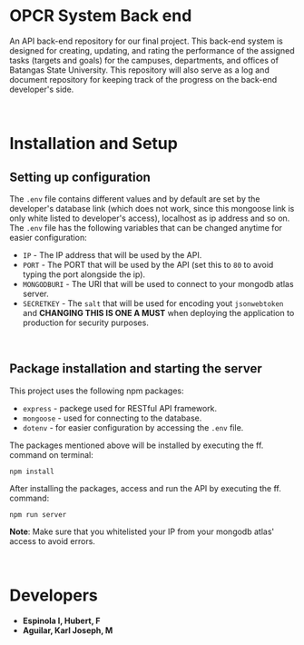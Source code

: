 # OPCR System Back end
An API back-end repository for our final project. This back-end system is designed for creating, updating, and rating the performance of the assigned tasks (targets and goals) for the campuses, departments, and offices of Batangas State University. This repository will also serve as a log and document repository for keeping track of the progress on the back-end developer's side.

<br>

# Installation and Setup
## Setting up configuration
The `.env` file contains different values and by default are set by the developer's database link (which does not work, since this mongoose link is only white listed to developer's access), localhost as ip address and so on. The `.env` file has the following variables that can be changed anytime for easier configuration:
- `IP` - The IP address that will be used by the API.
- `PORT` - The PORT that will be used by the API (set this to `80` to avoid typing the port alongside the ip).
- `MONGODBURI` - The URI that will be used to connect to your mongodb atlas server.
- `SECRETKEY` - The `salt` that will be used for encoding yout `jsonwebtoken` and  **CHANGING THIS IS ONE A MUST** when deploying the application to production for security purposes.

<br>

## Package installation and starting the server
This project uses the following npm packages:
- `express` - packege used for RESTful API framework.
- `mongoose` - used for connecting to the database.
- `dotenv` - for easier configuration by accessing the `.env` file.

The packages mentioned above will be installed by executing the ff. command on terminal:

```
npm install
```

After installing the packages, access and run the API by executing the ff. command:
```
npm run server
```

**Note**: Make sure that you whitelisted your IP from your mongodb atlas' access to avoid errors.

<br>

# Developers
- **Espinola I, Hubert, F**
- **Aguilar, Karl Joseph, M**
